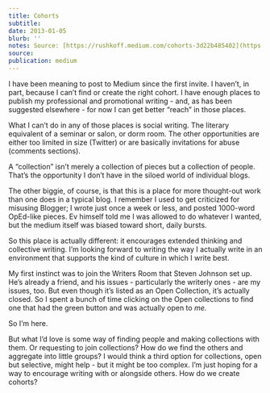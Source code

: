 ```yaml
---
title: Cohorts
subtitle: 
date: 2013-01-05
blurb: ''
notes: Source: [https://rushkoff.medium.com/cohorts-3d22b485402](https://rushkoff.medium.com/cohorts-3d22b485402 https://rushkoff.medium.com/cohorts-3d22b485402)
source: 
publication: medium
---
```


I have been meaning to post to Medium since the first invite. I haven’t, in part, because I can’t find or create the right cohort. I have enough places to publish my professional and promotional writing - and, as has been suggested elsewhere - for now I can get better “reach” in those places.

What I can’t do in any of those places is social writing. The literary equivalent of a seminar or salon, or dorm room. The other opportunities are either too limited in size (Twitter) or are basically invitations for abuse (comments sections).

A “collection” isn’t merely a collection of pieces but a collection of people. That’s the opportunity I don’t have in the siloed world of individual blogs.

The other biggie, of course, is that this is a place for more thought-out work than one does in a typical blog. I remember I used to get criticized for misusing Blogger; I wrote just once a week or less, and posted 1000-word OpEd-like pieces. Ev himself told me I was allowed to do whatever I wanted, but the medium itself was biased toward short, daily bursts.

So this place is actually different: it encourages extended thinking and collective writing. I’m looking forward to writing the way I actually write in an environment that supports the kind of culture in which I write best.

My first instinct was to join the Writers Room that Steven Johnson set up. He’s already a friend, and his issues - particularly the writerly ones - are my issues, too. But even though it’s listed as an Open Collection, it’s actually closed. So I spent a bunch of time clicking on the Open collections to find one that had the green button and was actually open to _me._

So I’m here.

But what I’d love is some way of finding people and making collections with them. Or requesting to join collections? How do we find the others and aggregate into little groups? I would think a third option for collections, open but selective, might help - but it might be too complex. I’m just hoping for a way to encourage writing with or alongside others. How do we create cohorts?
